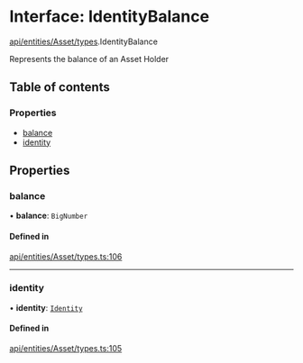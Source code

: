 # Interface: IdentityBalance

[api/entities/Asset/types](../wiki/api.entities.Asset.types).IdentityBalance

Represents the balance of an Asset Holder

## Table of contents

### Properties

- [balance](../wiki/api.entities.Asset.types.IdentityBalance#balance)
- [identity](../wiki/api.entities.Asset.types.IdentityBalance#identity)

## Properties

### balance

• **balance**: `BigNumber`

#### Defined in

[api/entities/Asset/types.ts:106](https://github.com/PolymeshAssociation/polymesh-sdk/blob/fe2e6dd1/src/api/entities/Asset/types.ts#L106)

___

### identity

• **identity**: [`Identity`](../wiki/api.entities.Identity.Identity)

#### Defined in

[api/entities/Asset/types.ts:105](https://github.com/PolymeshAssociation/polymesh-sdk/blob/fe2e6dd1/src/api/entities/Asset/types.ts#L105)
